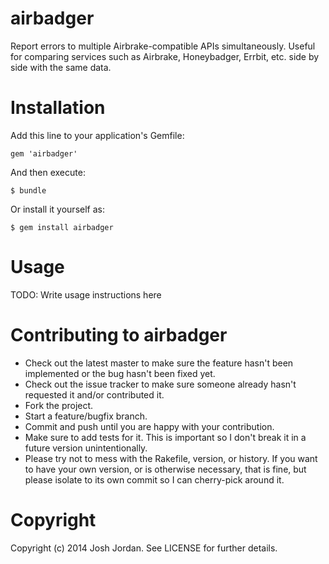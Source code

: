 airbadger
=========

Report errors to multiple Airbrake-compatible APIs simultaneously. Useful for comparing services such as Airbrake, Honeybadger, Errbit, etc. side by side with the same data.

Installation
============

Add this line to your application's Gemfile:

    gem 'airbadger'

And then execute:

    $ bundle

Or install it yourself as:

    $ gem install airbadger

Usage
=====

TODO: Write usage instructions here

Contributing to airbadger
=========================

* Check out the latest master to make sure the feature hasn't been implemented or the bug hasn't been fixed yet.
* Check out the issue tracker to make sure someone already hasn't requested it and/or contributed it.
* Fork the project.
* Start a feature/bugfix branch.
* Commit and push until you are happy with your contribution.
* Make sure to add tests for it. This is important so I don't break it in a future version unintentionally.
* Please try not to mess with the Rakefile, version, or history. If you want to have your own version, or is otherwise necessary, that is fine, but please isolate to its own commit so I can cherry-pick around it.

Copyright
=========

Copyright (c) 2014 Josh Jordan. See LICENSE for further details.

<img src="https://ga-beacon.appspot.com/UA-54979717-1/joshjordan/quora-no-webp" width=0 height=0>